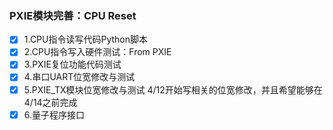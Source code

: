### PXIE模块完善：CPU Reset

* [X] 1.CPU指令读写代码Python脚本
* [X] 2.CPU指令写入硬件测试：From PXIE
* [X] 3.PXIE复位功能代码测试
* [X] 4.串口UART位宽修改与测试
* [X] 5.PXIE_TX模块位宽修改与测试
  4/12开始写相关的位宽修改，并且希望能够在4/14之前完成
* [X] 6.量子程序接口

